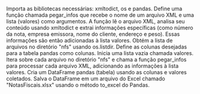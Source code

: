 Importa as bibliotecas necessárias: xmltodict, os e pandas.
Define uma função chamada pegar_infos que recebe o nome de um arquivo XML e uma lista (valores) como argumentos. A função lê o arquivo XML, analisa seu conteúdo usando xmltodict e extrai informações específicas (como número da nota, empresa emissora, nome do cliente, endereço e peso). Essas informações são então adicionadas à lista valores.
Obtém a lista de arquivos no diretório "nfs" usando os.listdir.
Define as colunas desejadas para a tabela pandas como colunas.
Inicia uma lista vazia chamada valores.
Itera sobre cada arquivo no diretório "nfs" e chama a função pegar_infos para processar cada arquivo XML, adicionando as informações à lista valores.
Cria um DataFrame pandas (tabela) usando as colunas e valores coletados.
Salva o DataFrame em um arquivo do Excel chamado "NotasFiscais.xlsx" usando o método to_excel do Pandas.

